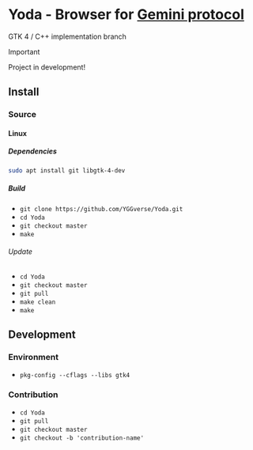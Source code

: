 # Yoda - Browser for [Gemini protocol](https://geminiprotocol.net)

GTK 4 / C++ implementation branch

> [!IMPORTANT]
> Project in development!
>

## Install

### Source

#### Linux

##### Dependencies

``` bash
sudo apt install git libgtk-4-dev
```

##### Build

* `git clone https://github.com/YGGverse/Yoda.git`
* `cd Yoda`
* `git checkout master`
* `make`

###### Update

* `cd Yoda`
* `git checkout master`
* `git pull`
* `make clean`
* `make`

## Development

### Environment

* `pkg-config --cflags --libs gtk4`

### Contribution

* `cd Yoda`
* `git pull`
* `git checkout master`
* `git checkout -b 'contribution-name'`